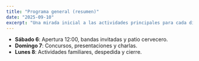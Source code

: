 ```yaml
---
title: "Programa general (resumen)"
date: "2025-09-10"
excerpt: "Una mirada inicial a las actividades principales para cada día del festival."
---
```


- **Sábado 6**: Apertura 12:00, bandas invitadas y patio cervecero.
- **Domingo 7**: Concursos, presentaciones y charlas.
- **Lunes 8**: Actividades familiares, despedida y cierre.
